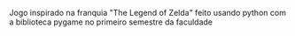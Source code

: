 Jogo inspirado na franquia "The Legend of Zelda" feito usando python com a biblioteca pygame no primeiro semestre da faculdade
